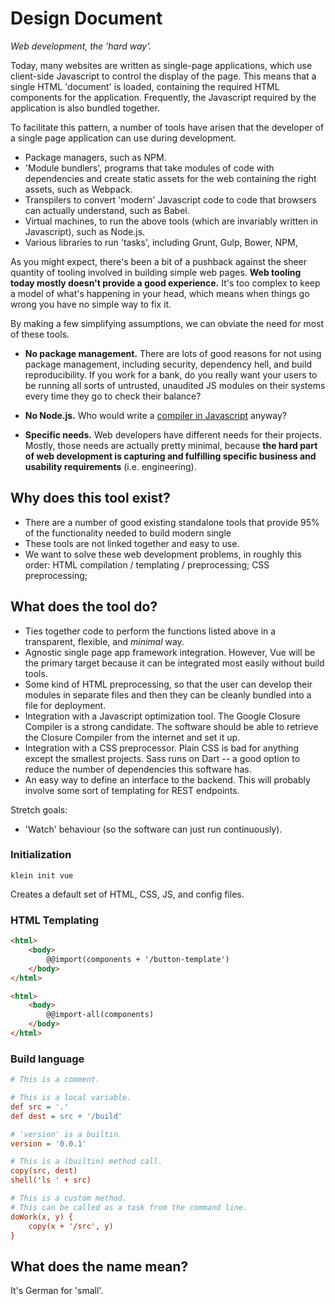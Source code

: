 # Design Document

*Web development, the 'hard way'.*

Today, many websites are written as single-page applications, which use client-side Javascript to control the display of the page. This means that a single HTML 'document' is loaded, containing the required HTML components for the application. Frequently, the Javascript required by the application is also bundled together. 

To facilitate this pattern, a number of tools have arisen that the developer of a single page application can use during development.

- Package managers, such as NPM.
- 'Module bundlers', programs that take modules of code with dependencies and create static assets for the web containing the right assets, such as Webpack.
- Transpilers to convert 'modern' Javascript code to code that browsers can actually understand, such as Babel.
- Virtual machines, to run the above tools (which are invariably written in Javascript), such as Node.js.
- Various libraries to run 'tasks', including Grunt, Gulp, Bower, NPM,  

As you might expect, there's been a bit of a pushback against the sheer quantity of tooling involved in building simple web pages. **Web tooling today mostly doesn't provide a good experience.** It's too complex to keep a model of what's happening in your head, which means when things go wrong you have no simple way to fix it.

By making a few simplifying assumptions, we can obviate the need for most of these tools.

- **No package management.** There are lots of good reasons for not using package management, including security, dependency hell, and build reproducibility. If you work for a bank, do you really want your users to be running all sorts of untrusted, unaudited JS modules on their systems every time they go to check their balance?

- **No Node.js.** Who would write a [compiler in Javascript](https://github.com/oscarcs/bplus) anyway? 

- **Specific needs.** Web developers have different needs for their projects. Mostly, those needs are actually pretty minimal, because **the hard part of web development is capturing and fulfilling specific business and usability requirements** (i.e. engineering).

## Why does this tool exist?

- There are a number of good existing standalone tools that provide 95% of the functionality needed to build modern single 
- These tools are not linked together and easy to use.
- We want to solve these web development problems, in roughly this order: HTML compilation / templating / preprocessing; CSS preprocessing; 

## What does the tool do?

- Ties together code to perform the functions listed above in a transparent, flexible, and *minimal* way.
- Agnostic single page app framework integration. However, Vue will be the primary target because it can be integrated most easily without build tools.
- Some kind of HTML preprocessing, so that the user can develop their modules in separate files and then they can be cleanly bundled into a file for deployment.
- Integration with a Javascript optimization tool. The Google Closure Compiler is a strong candidate. The software should be able to retrieve the Closure Compiler from the internet and set it up.
- Integration with a CSS preprocessor. Plain CSS is bad for anything except the smallest projects. Sass runs on Dart -- a good option to reduce the number of dependencies this software has.
- An easy way to define an interface to the backend. This will probably involve some sort of templating for REST endpoints.

Stretch goals:

- 'Watch' behaviour (so the software can just run continuously). 

### Initialization

```
klein init vue
```
Creates a default set of HTML, CSS, JS, and config files.

### HTML Templating

```html
<html>
    <body>
        @@import(components + '/button-template')
    </body>
</html>
```
```html
<html>
    <body>
        @@import-all(components)
    </body>
</html>
```

### Build language
```ini
# This is a comment.

# This is a local variable.
def src = '.'
def dest = src + '/build'

# 'version' is a builtin.
version = '0.0.1'

# This is a (builtin) method call.
copy(src, dest)
shell('ls ' + src)

# This is a custom method. 
# This can be called as a task from the command line.
doWork(x, y) {
    copy(x + '/src', y)
}
```

## What does the name mean?

It's German for 'small'.